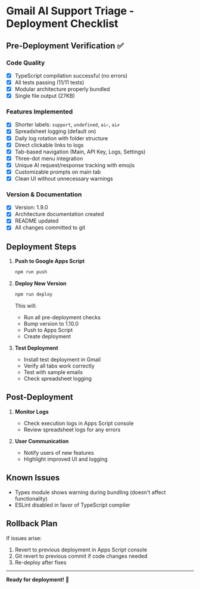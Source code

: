 # Gmail AI Support Triage - Deployment Checklist

## Pre-Deployment Verification ✅

### Code Quality
- [x] TypeScript compilation successful (no errors)
- [x] All tests passing (11/11 tests)
- [x] Modular architecture properly bundled
- [x] Single file output (27KB)

### Features Implemented
- [x] Shorter labels: `support`, `undefined`, `ai✓`, `ai✗`
- [x] Spreadsheet logging (default on)
- [x] Daily log rotation with folder structure
- [x] Direct clickable links to logs
- [x] Tab-based navigation (Main, API Key, Logs, Settings)
- [x] Three-dot menu integration
- [x] Unique AI request/response tracking with emojis
- [x] Customizable prompts on main tab
- [x] Clean UI without unnecessary warnings

### Version & Documentation
- [x] Version: 1.9.0
- [x] Architecture documentation created
- [x] README updated
- [x] All changes committed to git

## Deployment Steps

1. **Push to Google Apps Script**
   ```bash
   npm run push
   ```

2. **Deploy New Version**
   ```bash
   npm run deploy
   ```
   This will:
   - Run all pre-deployment checks
   - Bump version to 1.10.0
   - Push to Apps Script
   - Create deployment

3. **Test Deployment**
   - Install test deployment in Gmail
   - Verify all tabs work correctly
   - Test with sample emails
   - Check spreadsheet logging

## Post-Deployment

1. **Monitor Logs**
   - Check execution logs in Apps Script console
   - Review spreadsheet logs for any errors

2. **User Communication**
   - Notify users of new features
   - Highlight improved UI and logging

## Known Issues
- Types module shows warning during bundling (doesn't affect functionality)
- ESLint disabled in favor of TypeScript compiler

## Rollback Plan
If issues arise:
1. Revert to previous deployment in Apps Script console
2. Git revert to previous commit if code changes needed
3. Re-deploy after fixes

---

**Ready for deployment!** 🚀